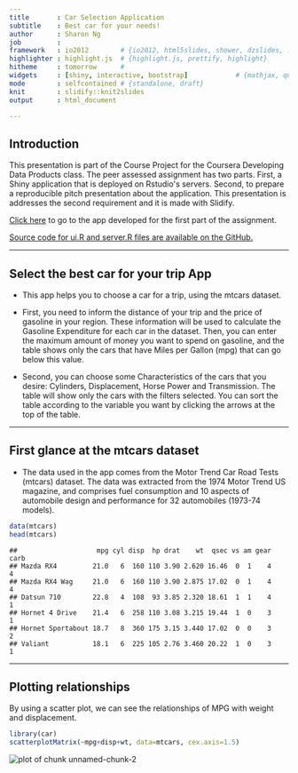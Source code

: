 ```yaml
---
title       : Car Selection Application
subtitle    : Best car for your needs!
author      : Sharon Ng
job         : 
framework   : io2012        # {io2012, html5slides, shower, dzslides, ...}
highlighter : highlight.js  # {highlight.js, prettify, highlight}
hitheme     : tomorrow      # 
widgets     : [shiny, interactive, bootstrap]            # {mathjax, quiz, bootstrap}
mode        : selfcontained # {standalone, draft}
knit        : slidify::knit2slides
output      : html_document

---
```


<style>
.title-slide {
  background-color: #FFFFFF; /* #EDE0CF; ; #CA9F9D*/
}

.title-slide hgroup > h1{
 font-family: 'Baskerville', 'Times', serif; 
 font-weight: normal;
}

.title-slide hgroup > h1, 
.title-slide hgroup > h2 {
  font-family: 'Baskerville';
  font-weight: normal;
  color: #000;  /* ; #EF5150*/
}

article p, article li, article li.build, section p, section li{
  font-family: 'Baskerville','Crimson Text', 'Garamond',  'Palatino', sans-serif;
  text-align: justify;
  font-size:22px;
  line-height: 1.5em;
  color: #000;
}

slide:not(.segue) h2{
  font-family: 'Baskerville', Arial, sans-serif;
  font-size: 52px;
  font-style: normal;
  font-weight: normal;
  text-transform: normal;
  letter-spacing: -2px;
  line-height: 1.2em;
/*  color: #193441;*/
/*  color: #02574D;*/
  color: #666;
}
</style>
<h2>Introduction</h2>

<p>This presentation is part of the Course Project for the Coursera Developing Data Products class. The peer assessed assignment has two parts. First, a Shiny application that is deployed on Rstudio's servers. Second, to prepare a reproducible pitch presentation about the application. This presentation is addresses the second requirement and it is made with Slidify. 

<p><a href="https://shibuyume.shinyapps.io/shiny target=_blank">Click here</a> to go to the app developed for the first part of the assignment.

<p><a href="https://github.com/raencinas/dataproducts target=_blank">Source code for ui.R and server.R files are available on the GitHub.</a>

--- 

<h2>Select the best car for your trip App</h2>

* This app helps you to choose a car for a trip, using the mtcars dataset.

* First, you need to inform the distance of your trip and the price of gasoline in your region. These information will be used to calculate the Gasoline Expenditure for each car in the dataset. Then, you can enter the maximum amount of money you want to spend on gasoline, and the table shows only the cars that have Miles per Gallon (mpg) that can go below this value.

* Second, you can choose some Characteristics of the cars that you desire: Cylinders, Displacement, Horse Power and Transmission. The table will show only the cars with the filters selected. You can sort the table according to the variable you want by clicking the arrows at the top of the table.


--- 
<h2>First glance at the mtcars dataset</h2>

* The data used in the app comes from the Motor Trend Car Road Tests (mtcars) dataset. The data was extracted from the 1974 Motor Trend US magazine, and comprises fuel consumption and 10 aspects of automobile design and performance for 32 automobiles (1973-74 models). 




```r
data(mtcars)
head(mtcars)
```

```
##                    mpg cyl disp  hp drat    wt  qsec vs am gear carb
## Mazda RX4         21.0   6  160 110 3.90 2.620 16.46  0  1    4    4
## Mazda RX4 Wag     21.0   6  160 110 3.90 2.875 17.02  0  1    4    4
## Datsun 710        22.8   4  108  93 3.85 2.320 18.61  1  1    4    1
## Hornet 4 Drive    21.4   6  258 110 3.08 3.215 19.44  1  0    3    1
## Hornet Sportabout 18.7   8  360 175 3.15 3.440 17.02  0  0    3    2
## Valiant           18.1   6  225 105 2.76 3.460 20.22  1  0    3    1
```

---  

<h2>Plotting relationships</h2>
By using a scatter plot, we can see the relationships of MPG with weight and displacement. 



```r
library(car)
scatterplotMatrix(~mpg+disp+wt, data=mtcars, cex.axis=1.5)
```

![plot of chunk unnamed-chunk-2](assets/fig/unnamed-chunk-2-1.png) 


